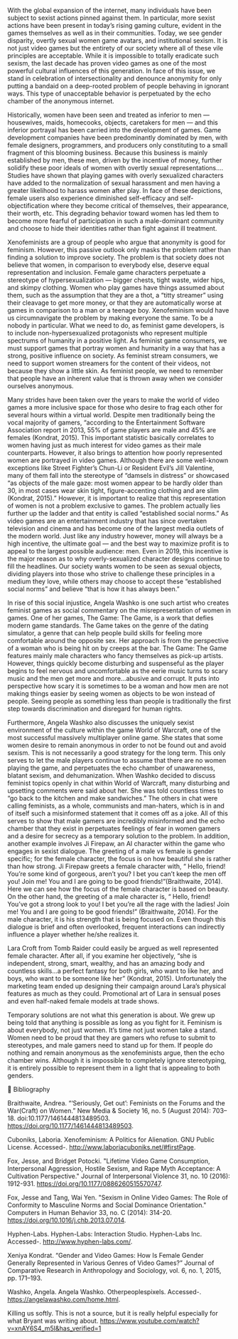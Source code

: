 With the global expansion of the internet, many individuals have been subject to sexist actions pinned against them. In particular, more sexist actions have been present in today’s rising gaming culture, evident in the games themselves as well as in their communities. Today, we see gender disparity, overtly sexual women game avatars, and institutional sexism. It is not just video games but the entirety of our society where all of these vile principles are acceptable. While it is impossible to totally eradicate such sexism, the last decade has proven video games as one of the most powerful cultural influences of this generation. In face of this issue, we stand in celebration of intersectionality and denounce anonymity for only putting a bandaid on a deep-rooted problem of people behaving in ignorant ways. This type of unacceptable behavior is perpetuated by the echo chamber of the anonymous internet. 

Historically, women have been seen and treated as inferior to men — housewives, maids, homecooks, objects, caretakers for men — and this inferior portrayal has been carried into the development of games. Game development companies have been predominantly dominated by men, with female designers, programmers, and producers only constituting to a small fragment of this blooming business. Because this business is mainly established by men, these men, driven by the incentive of money, further solidify these poor ideals of women with overtly sexual representations….  Studies have shown that playing games with overly sexualized characters have added to the normalization of sexual harassment and men having a greater likelihood to harass women after play. In face of these depictions, female users also experience diminished self-efficacy and self-objectification where they become critical of themselves, their appearance, their worth, etc. This degrading behavior toward women has led them to become more fearful of participation in such a male-dominant community and choose to hide their identities rather than fight against ill treatment. 

Xenofeminists are a group of people who argue that anonymity is good for feminism. However, this passive outlook only masks the problem rather than finding a solution to improve society. The problem is that society does not believe that women, in comparison to everybody else, deserve equal representation and inclusion. Female game characters perpetuate a stereotype of hypersexualization — bigger chests, tight waste, wider hips, and skimpy clothing. Women who play games have things assumed about them, such as the assumption that they are a thot, a “titty streamer” using their cleavage to get more money, or that they are automatically worse at games in comparison to a man or a teenage boy. Xenofeminism would have us circumnavigate the problem by making everyone the same. To be a nobody in particular. What we need to do, as feminist game developers, is to include non-hypersexualized protagonists who represent multiple spectrums of humanity in a positive light. As feminist game consumers, we must support games that portray women and humanity in a way that has a strong, positive influence on society. As feminist stream consumers, we need to support women streamers for the content of their videos, not because they show a little skin. As feminist people, we need to remember that people have an inherent value that is thrown away when we consider ourselves anonymous.

Many strides have been taken over the years to make the world of video games a more inclusive space for those who desire to frag each other for several hours within a virtual world. Despite men traditionally being the vocal majority of gamers, “according to the Entertainment Software Association report in 2013, 55% of game players are male and 45% are females (Kondrat, 2015). This important statistic basically correlates to women having just as much interest for video games as their male counterparts. However, it also brings to attention how poorly represented women are portrayed in video games. Although there are some well-known exceptions like Street Fighter’s Chun-Li or Resident Evil’s Jill Valentine, many of them fall into the stereotype of “damsels in distress” or showcased “as objects of the male gaze: most women appear to be hardly older than 30, in most cases wear skin tight, figure-accenting clothing and are slim (Kondrat, 2015).” However, it is important to realize that this representation of women is not a problem exclusive to games. The problem actually lies further up the ladder and that entity is called “established social norms.” As video games are an entertainment industry that has since overtaken television and cinema and has become one of the largest media outlets of the modern world. Just like any industry however, money will always be a high incentive, the ultimate goal — and the best way to maximize profit is to appeal to the largest possible audience: men. Even in 2019, this incentive is the major reason as to why overly-sexualized character designs continue to fill the headlines. Our society wants women to be seen as sexual objects, dividing players into those who strive to challenge these principles in a medium they love, while others may choose to accept these “established social norms” and believe “that is how it has always been.”

In rise of this social injustice, Angela Washko is one such artist who creates feminist games as social commentary on the misrepresentation of women in games. One of her games, The Game: The Game, is a work that defies modern game standards. The Game takes on the genre of the dating simulator, a genre that can help people build skills for feeling more comfortable around the opposite sex. Her approach is from the perspective of a woman who is being hit on by creeps at the bar. The Game: The Game features mainly male characters who fancy themselves as pick-up artists. However, things quickly become disturbing and suspenseful as the player begins to feel nervous and uncomfortable as the eerie music turns to scary music and the men get more and more…abusive and corrupt. It puts into perspective how scary it is sometimes to be a woman and how men are not making things easier by seeing women as objects to be won instead of people. Seeing people as something less than people is traditionally the first step towards discrimination and disregard for human rights. 

Furthermore, Angela Washko also discusses the uniquely sexist environment of the culture within the game World of Warcraft, one of the most successful massively multiplayer online game. She states that some women desire to remain anonymous in order to not be found out and avoid sexism. This is not necessarily a good strategy for the long term. This only serves to let the male players continue to assume that there are no women playing the game, and perpetuates the echo chamber of unawareness, blatant sexism, and dehumanization. When Washko decided to discuss feminist topics openly in chat within World of Warcraft, many disturbing and upsetting comments were said about her. She was told countless times to “go back to the kitchen and make sandwiches.” The others in chat were calling feminists, as a whole, communists and man-haters, which is in and of itself such a misinformed statement that it comes off as a joke. All of this serves to show that male gamers are incredibly misinformed and the echo chamber that they exist in perpetuates feelings of fear in women gamers and a desire for secrecy as a temporary solution to the problem. In addition, another example involves Ji Firepaw, an AI character within the game who engages in sexist dialogue. The greeting of a male vs female is gender specific; for the female character, the focus is on how beautiful she is rather than how strong. Ji Firepaw greets a female character with, “ Hello, friend! You’re some kind of gorgeous, aren’t you? I bet you can’t keep the men off you! Join me! You and I are going to be good friends!”(Braithwaite, 2014). Here we can see how the focus of the female character is based on beauty. On the other hand, the greeting of a male character is, “ Hello, friend! You’ve got a strong look to you! I bet you’re all the rage with the ladies! Join me! You and I are going to be good friends!” (Braithwaite, 2014). For the male character, it is his strength that is being focused on. Even though this dialogue is brief and often overlooked, frequent interactions can indirectly influence a player whether he/she realizes it. 

Lara Croft from Tomb Raider could easily be argued as well represented female character. After all, if you examine her objectively, “she is independent, strong, smart, wealthy, and has an amazing body and countless skills...a perfect fantasy for both girls, who want to like her, and boys, who want to be someone like her” (Kondrat, 2015). Unfortunately the marketing team ended up designing their campaign around Lara’s physical features as much as they could. Promotional art of Lara in sensual poses and even half-naked female models at trade shows.

Temporary solutions are not what this generation is about. We grew up being told that anything is possible as long as you fight for it. Feminism is about everybody, not just women. It’s time not just women take a stand. Women need to be proud that they are gamers who refuse to submit to stereotypes, and male gamers need to stand up for them. If people do nothing and remain anonymous as the xenofeminists argue, then the echo chamber wins. Although it is impossible to completely ignore stereotyping, it is entirely possible to represent them in a light that is appealing to both genders.



Bibliography

Braithwaite, Andrea. “‘Seriously, Get out’: Feminists on the Forums and the War(Craft) on Women.” New Media & Society 16, no. 5 (August 2014): 703–18. doi:10.1177/1461444813489503. https://doi.org/10.1177/1461444813489503.

Cuboniks, Laboria. Xenofeminism: A Politics for Alienation. GNU Public License. Accessed-. http://www.laboriacuboniks.net/#firstPage. 

Fox, Jesse, and Bridget Potocki. "Lifetime Video Game Consumption, Interpersonal Aggression, Hostile Sexism, and Rape Myth Acceptance: A Cultivation Perspective." Journal of Interpersonal Violence 31, no. 10 (2016): 1912-931. https://doi.org/10.1177/0886260515570747. 

Fox, Jesse and Tang, Wai Yen. "Sexism in Online Video Games: The Role of Conformity to Masculine Norms and Social Dominance Orientation." Computers in Human Behavior 33, no. C (2014): 314-20. https://doi.org/10.1016/j.chb.2013.07.014. 

Hyphen-Labs. Hyphen-Labs: Interaction Studio. Hyphen-Labs Inc. Accessed-. http://www.hyphen-labs.com/.

Xeniya Kondrat. “Gender and Video Games: How Is Female Gender Generally Represented in Various Genres of Video Games?” Journal of Comparative Research in Anthropology and Sociology, vol. 6, no. 1, 2015, pp. 171–193. 

Washko, Angela. Angela Washko. Otherpeoplespixels. Accessed-. https://angelawashko.com/home.html.

 
 
 
 


Killing us softly. This is not a source, but it is really helpful especially for what Bryant was writing about.
https://www.youtube.com/watch?v=xnAY6S4_m5I&has_verified=1
